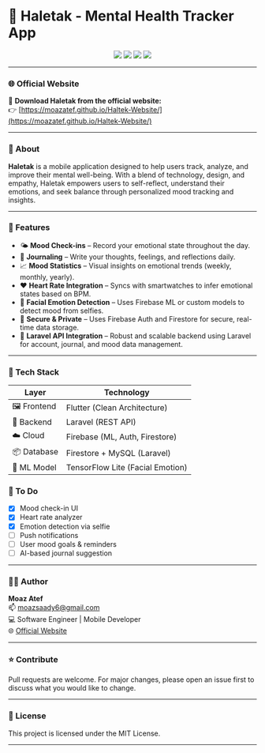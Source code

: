 # 🌿 Haletak - Mental Health Tracker App

<p align="center">
  <img src="https://img.shields.io/badge/Flutter-mental%20health-blue?style=flat-square&logo=flutter&logoColor=white"/>
  <img src="https://img.shields.io/badge/Backend-Laravel-red?style=flat-square&logo=laravel"/>
  <img src="https://img.shields.io/badge/Firebase-ML/Storage-yellow?style=flat-square&logo=firebase"/>
  <img src="https://img.shields.io/badge/Status-In%20Progress-green?style=flat-square"/>
</p>

---

### 🌐 Official Website  
🎯 **Download Haletak from the official website:**  
👉 [https://moazatef.github.io/Haltek-Website/](https://moazatef.github.io/Haltek-Website/)

---

### 🧠 About

**Haletak** is a mobile application designed to help users track, analyze, and improve their mental well-being. With a blend of technology, design, and empathy, Haletak empowers users to self-reflect, understand their emotions, and seek balance through personalized mood tracking and insights.

---

### 🚀 Features

- 🌤️ **Mood Check-ins** – Record your emotional state throughout the day.
- 📓 **Journaling** – Write your thoughts, feelings, and reflections daily.
- 📈 **Mood Statistics** – Visual insights on emotional trends (weekly, monthly, yearly).
- ❤️ **Heart Rate Integration** – Syncs with smartwatches to infer emotional states based on BPM.
- 🤳 **Facial Emotion Detection** – Uses Firebase ML or custom models to detect mood from selfies.
- 🔐 **Secure & Private** – Uses Firebase Auth and Firestore for secure, real-time data storage.
- 🔗 **Laravel API Integration** – Robust and scalable backend using Laravel for account, journal, and mood data management.

---

### 🧰 Tech Stack

| Layer      | Technology         |
|------------|--------------------|
| 🖼️ Frontend | Flutter (Clean Architecture) |
| 🔧 Backend  | Laravel (REST API)          |
| ☁️ Cloud    | Firebase (ML, Auth, Firestore) |
| 📦 Database | Firestore + MySQL (Laravel) |
| 🤖 ML Model | TensorFlow Lite (Facial Emotion) |


### 📌 To Do

- [x] Mood check-in UI  
- [x] Heart rate analyzer  
- [x] Emotion detection via selfie  
- [ ] Push notifications  
- [ ] User mood goals & reminders  
- [ ] AI-based journal suggestion  

---

### 👨‍💻 Author

**Moaz Atef**  
📫 [moazsaady6@gmail.com](mailto:moazsaady6@gmail.com)  
💻 Software Engineer | Mobile Developer  
🌐 [Official Website](https://moazatef.github.io/Haltek-Website/)

---

### ⭐️ Contribute

Pull requests are welcome. For major changes, please open an issue first to discuss what you would like to change.

---

### 📃 License

This project is licensed under the MIT License.

---

